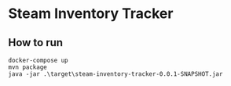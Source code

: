 # Steam Inventory Tracker
## How to run
```
docker-compose up
mvn package
java -jar .\target\steam-inventory-tracker-0.0.1-SNAPSHOT.jar
```


